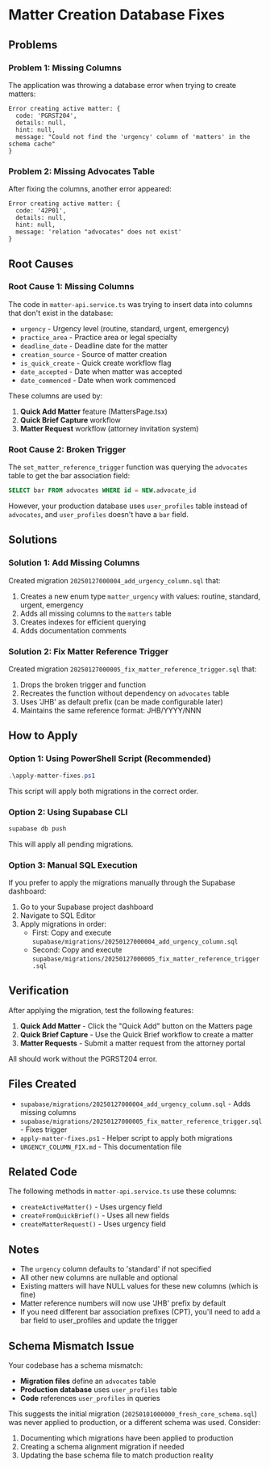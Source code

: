 # Matter Creation Database Fixes

## Problems

### Problem 1: Missing Columns
The application was throwing a database error when trying to create matters:

```
Error creating active matter: {
  code: 'PGRST204',
  details: null,
  hint: null,
  message: "Could not find the 'urgency' column of 'matters' in the schema cache"
}
```

### Problem 2: Missing Advocates Table
After fixing the columns, another error appeared:

```
Error creating active matter: {
  code: '42P01',
  details: null,
  hint: null,
  message: 'relation "advocates" does not exist'
}
```

## Root Causes

### Root Cause 1: Missing Columns
The code in `matter-api.service.ts` was trying to insert data into columns that don't exist in the database:

- `urgency` - Urgency level (routine, standard, urgent, emergency)
- `practice_area` - Practice area or legal specialty
- `deadline_date` - Deadline date for the matter
- `creation_source` - Source of matter creation
- `is_quick_create` - Quick create workflow flag
- `date_accepted` - Date when matter was accepted
- `date_commenced` - Date when work commenced

These columns are used by:
1. **Quick Add Matter** feature (MattersPage.tsx)
2. **Quick Brief Capture** workflow
3. **Matter Request** workflow (attorney invitation system)

### Root Cause 2: Broken Trigger
The `set_matter_reference_trigger` function was querying the `advocates` table to get the bar association field:

```sql
SELECT bar FROM advocates WHERE id = NEW.advocate_id
```

However, your production database uses `user_profiles` table instead of `advocates`, and `user_profiles` doesn't have a `bar` field.

## Solutions

### Solution 1: Add Missing Columns
Created migration `20250127000004_add_urgency_column.sql` that:

1. Creates a new enum type `matter_urgency` with values: routine, standard, urgent, emergency
2. Adds all missing columns to the `matters` table
3. Creates indexes for efficient querying
4. Adds documentation comments

### Solution 2: Fix Matter Reference Trigger
Created migration `20250127000005_fix_matter_reference_trigger.sql` that:

1. Drops the broken trigger and function
2. Recreates the function without dependency on `advocates` table
3. Uses 'JHB' as default prefix (can be made configurable later)
4. Maintains the same reference format: JHB/YYYY/NNN

## How to Apply

### Option 1: Using PowerShell Script (Recommended)

```powershell
.\apply-matter-fixes.ps1
```

This script will apply both migrations in the correct order.

### Option 2: Using Supabase CLI

```bash
supabase db push
```

This will apply all pending migrations.

### Option 3: Manual SQL Execution

If you prefer to apply the migrations manually through the Supabase dashboard:

1. Go to your Supabase project dashboard
2. Navigate to SQL Editor
3. Apply migrations in order:
   - First: Copy and execute `supabase/migrations/20250127000004_add_urgency_column.sql`
   - Second: Copy and execute `supabase/migrations/20250127000005_fix_matter_reference_trigger.sql`

## Verification

After applying the migration, test the following features:

1. **Quick Add Matter** - Click the "Quick Add" button on the Matters page
2. **Quick Brief Capture** - Use the Quick Brief workflow to create a matter
3. **Matter Requests** - Submit a matter request from the attorney portal

All should work without the PGRST204 error.

## Files Created

- `supabase/migrations/20250127000004_add_urgency_column.sql` - Adds missing columns
- `supabase/migrations/20250127000005_fix_matter_reference_trigger.sql` - Fixes trigger
- `apply-matter-fixes.ps1` - Helper script to apply both migrations
- `URGENCY_COLUMN_FIX.md` - This documentation file

## Related Code

The following methods in `matter-api.service.ts` use these columns:

- `createActiveMatter()` - Uses urgency field
- `createFromQuickBrief()` - Uses all new fields
- `createMatterRequest()` - Uses urgency field

## Notes

- The `urgency` column defaults to 'standard' if not specified
- All other new columns are nullable and optional
- Existing matters will have NULL values for these new columns (which is fine)
- Matter reference numbers will now use 'JHB' prefix by default
- If you need different bar association prefixes (CPT), you'll need to add a bar field to user_profiles and update the trigger

## Schema Mismatch Issue

Your codebase has a schema mismatch:
- **Migration files** define an `advocates` table
- **Production database** uses `user_profiles` table
- **Code** references `user_profiles` in queries

This suggests the initial migration (`20250101000000_fresh_core_schema.sql`) was never applied to production, or a different schema was used. Consider:

1. Documenting which migrations have been applied to production
2. Creating a schema alignment migration if needed
3. Updating the base schema file to match production reality
